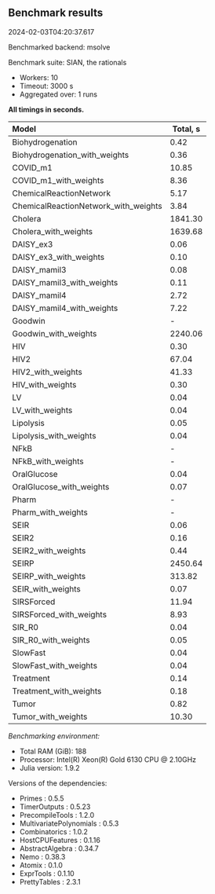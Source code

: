 ## Benchmark results

2024-02-03T04:20:37.617

Benchmarked backend: msolve

Benchmark suite: SIAN, the rationals

- Workers: 10
- Timeout: 3000 s
- Aggregated over: 1 runs

**All timings in seconds.**

|Model|Total, s|
|:----|---|
|Biohydrogenation|0.42|
|Biohydrogenation_with_weights|0.36|
|COVID_m1|10.85|
|COVID_m1_with_weights|8.36|
|ChemicalReactionNetwork|5.17|
|ChemicalReactionNetwork_with_weights|3.84|
|Cholera|1841.30|
|Cholera_with_weights|1639.68|
|DAISY_ex3|0.06|
|DAISY_ex3_with_weights|0.10|
|DAISY_mamil3|0.08|
|DAISY_mamil3_with_weights|0.11|
|DAISY_mamil4|2.72|
|DAISY_mamil4_with_weights|7.22|
|Goodwin| - |
|Goodwin_with_weights|2240.06|
|HIV|0.30|
|HIV2|67.04|
|HIV2_with_weights|41.33|
|HIV_with_weights|0.30|
|LV|0.04|
|LV_with_weights|0.04|
|Lipolysis|0.05|
|Lipolysis_with_weights|0.04|
|NFkB| - |
|NFkB_with_weights| - |
|OralGlucose|0.04|
|OralGlucose_with_weights|0.07|
|Pharm| - |
|Pharm_with_weights| - |
|SEIR|0.06|
|SEIR2|0.16|
|SEIR2_with_weights|0.44|
|SEIRP|2450.64|
|SEIRP_with_weights|313.82|
|SEIR_with_weights|0.07|
|SIRSForced|11.94|
|SIRSForced_with_weights|8.93|
|SIR_R0|0.04|
|SIR_R0_with_weights|0.05|
|SlowFast|0.04|
|SlowFast_with_weights|0.04|
|Treatment|0.14|
|Treatment_with_weights|0.18|
|Tumor|0.82|
|Tumor_with_weights|10.30|

*Benchmarking environment:*

* Total RAM (GiB): 188
* Processor: Intel(R) Xeon(R) Gold 6130 CPU @ 2.10GHz
* Julia version: 1.9.2

Versions of the dependencies:

* Primes : 0.5.5
* TimerOutputs : 0.5.23
* PrecompileTools : 1.2.0
* MultivariatePolynomials : 0.5.3
* Combinatorics : 1.0.2
* HostCPUFeatures : 0.1.16
* AbstractAlgebra : 0.34.7
* Nemo : 0.38.3
* Atomix : 0.1.0
* ExprTools : 0.1.10
* PrettyTables : 2.3.1
